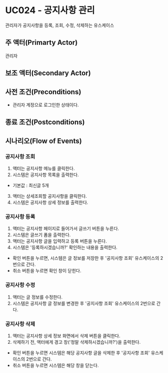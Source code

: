 # UC024 - 공지사항 관리

관리자가 공지사항을 등록, 조회, 수정, 삭제하는 유스케이스

## 주 액터(Primarty Actor)
관리자

## 보조 액터(Secondary Actor)

## 사전 조건(Preconditions)
- 관리자 계정으로 로그인한 상태이다.

## 종료 조건(Postconditions)



## 시나리오(Flow of Events)
### 공지사항 조회
1. 액터는 공지사항 메뉴를 클릭한다.
2. 시스템은 공지사항 목록을 출력한다.
  - 기본값 : 최신글 5개
3. 액터는 상세조회할 공지사항을 클릭한다.
4. 시스템은 공지사항 상세 정보를 출력한다.

### 공지사항 등록
1. 액터는 공지사항 페이지로 들어가서 글쓰기 버튼을 누른다.
2. 시스템은 글쓰기 폼을 출력한다.
3. 액터는 공지사항 글을 입력하고 등록 버튼을 누른다.
4. 시스템은 '등록하시겠습니까?' 확인하는 내용을 출력한다.
  - 확인 버튼을 누르면, 시스템은 글 정보를 저장한 후 '공지사항 조회' 유스케이스의 2번으로 간다.
  - 취소 버튼을 누르면 확인 창이 닫힌다.

### 공지사항 수정
1. 액터는 글 정보를 수정한다.
2. 시스템은 공지사항 글 정보를 변경한 후 '공지사항 조회' 유스케이스의 2번으로 간다.

### 공지사항 삭제
1. 액터는 공지사항 상세 정보 화면에서 삭제 버튼을 클릭한다.
2. 삭제하기 전, 액터에게 경고 창('정말 삭제하시겠습니까?')을 출력한다.
  - 확인 버튼을 누르면 시스템은 해당 공지사항 글을 삭제한 후 '공지사항 조회' 유스케이스의 2번으로 간다.
  - 취소 버튼을 누르면 시스템은 해당 창을 닫는다.

